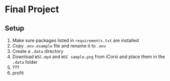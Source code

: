 # Final Project


## Setup

1. Make sure packages listed in `requirements.txt` are installed
2. Copy `.env.example` file and rename it to `.env`
3. Create a `.data` directory
4. Download `WSC.mp4` and `WSC sample.png` from iCorsi and place them in the `.data` folder
5. ???
6. profit
